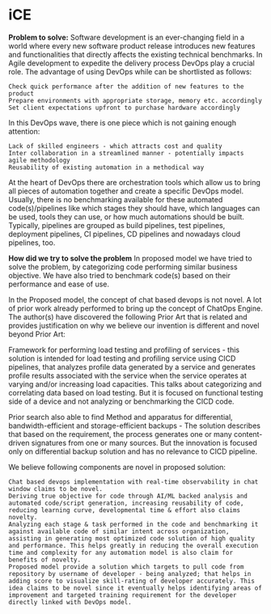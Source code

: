 # iCE
**Problem to solve:**
Software development is an ever-changing field in a world where every new software product release introduces new features and functionalities that directly affects the existing technical benchmarks. In Agile development to expedite the delivery process DevOps play a crucial role. The advantage of using DevOps while can be shortlisted as follows:

    Check quick performance after the addition of new features to the product
    Prepare environments with appropriate storage, memory etc. accordingly
    Set client expectations upfront to purchase hardware accordingly
In this DevOps wave, there is one piece which is not gaining enough attention:

    Lack of skilled engineers - which attracts cost and quality
    Inter collaboration in a streamlined manner - potentially impacts agile methodology
    Reusability of existing automation in a methodical way
At the heart of DevOps there are orchestration tools which allow us to bring all pieces of automation together and create a specific DevOps model. Usually, there is no benchmarking available for these automated code(s)/pipelines like which stages they should have, which languages can be used, tools they can use, or how much automations should be built. Typically, pipelines are grouped as build pipelines, test pipelines, deployment pipelines, CI pipelines, CD pipelines and nowadays cloud pipelines, too.

**How did we try to solve the problem**
In proposed model we have tried to solve the problem, by categorizing code performing similar business objective. We have also tried to benchmark code(s) based on their performance and ease of use.


In the Proposed model, the concept of chat based devops is not novel. A lot of prior work already performed to bring up the concept of ChatOps Engine. The author(s) have discovered the following Prior Art that is related and provides justification on why we believe our invention is different and novel beyond Prior Art:

Framework for performing load testing and profiling of services - this solution is intended for load testing and profiling service using CICD pipelines, that analyzes profile data generated by a service and generates profile results associated with the service when the service operates at varying and/or increasing load capacities. This talks about categorizing and correlating data based on load testing. But it is focused on functional testing side of a device and not analyzing or benchmarking the CICD code.

Prior search also able to find Method and apparatus for differential, bandwidth-efficient and storage-efficient backups - The solution describes that based on the requirement, the process generates one or many content-driven signatures from one or many sources. But the innovation is focused only on differential backup solution and has no relevance to CICD pipeline.

We believe following components are novel in proposed solution:

    Chat based devops implementation with real-time observability in chat window claims to be novel.
    Deriving true objective for code through AI/ML backed analysis and automated code/script generation, increasing reusability of code, reducing learning curve, developmental time & effort also claims novelty.
    Analyzing each stage & task performed in the code and benchmarking it against available code of similar intent across organization, assisting in generating most optimized code solution of high quality and performance. This helps greatly in reducing the overall execution time and complexity for any automation model is also claim for benefits of novelty.
    Proposed model provide a solution which targets to pull code from repository by username of developer - being analyzed; that helps in adding score to visualize skill-rating of developer accurately. This idea claims to be novel since it eventually helps identifying areas of improvement and targeted training requirement for the developer directly linked with DevOps model.
